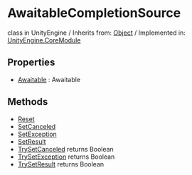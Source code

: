 # AwaitableCompletionSource
class in UnityEngine
 / Inherits from: <a href="https://docs.unity3d.com/6000.1/Documentation/ScriptReference/Object.html">Object</a> / Implemented in: <a href="https://docs.unity3d.com/6000.1/Documentation/ScriptReference/UnityEngine.CoreModule.html">UnityEngine.CoreModule</a>

## Properties
- <a href="https://docs.unity3d.com/6000.1/Documentation/ScriptReference/AwaitableCompletionSource-Awaitable.html">Awaitable</a> : Awaitable

## Methods
- <a href="https://docs.unity3d.com/6000.1/Documentation/ScriptReference/AwaitableCompletionSource.Reset.html">Reset</a>
- <a href="https://docs.unity3d.com/6000.1/Documentation/ScriptReference/AwaitableCompletionSource.SetCanceled.html">SetCanceled</a>
- <a href="https://docs.unity3d.com/6000.1/Documentation/ScriptReference/AwaitableCompletionSource.SetException.html">SetException</a>
- <a href="https://docs.unity3d.com/6000.1/Documentation/ScriptReference/AwaitableCompletionSource.SetResult.html">SetResult</a>
- <a href="https://docs.unity3d.com/6000.1/Documentation/ScriptReference/AwaitableCompletionSource.TrySetCanceled.html">TrySetCanceled</a> returns Boolean
- <a href="https://docs.unity3d.com/6000.1/Documentation/ScriptReference/AwaitableCompletionSource.TrySetException.html">TrySetException</a> returns Boolean
- <a href="https://docs.unity3d.com/6000.1/Documentation/ScriptReference/AwaitableCompletionSource.TrySetResult.html">TrySetResult</a> returns Boolean
